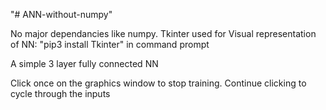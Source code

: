 "# ANN-without-numpy" 

No major dependancies like numpy.
Tkinter used for Visual representation of NN:
"pip3 install Tkinter" in command prompt

A simple 3 layer fully connected NN

Click once on the graphics window to stop training.
Continue clicking to cycle through the inputs
